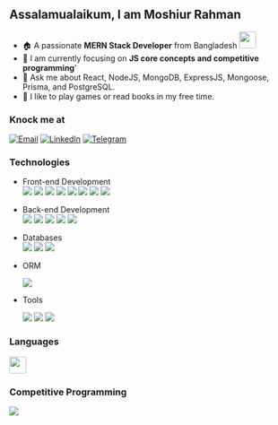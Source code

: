 ## Assalamualaikum, I am Moshiur Rahman

- 🏠 A passionate **MERN Stack Developer** from Bangladesh <img src="https://png.pngtree.com/png-vector/20221118/ourmid/pngtree-vintage-bangladesh-flag-in-brush-stroke-png-image_6469214.png" width="30"/>
- 🚀 I am currently focusing on **JS core concepts and competitive programming**'
- 💬 Ask me about React, NodeJS, MongoDB, ExpressJS, Mongoose, Prisma, and PostgreSQL. 
- 🔖 I like to play games or read books in my free time.

### Knock me at

[![Email](https://img.shields.io/badge/moshiur_rahman-ea4335?style=flat&logo=gmail&logoColor=white)](mailto:moshiur.ra01@gmail.com)
[![LinkedIn](https://img.shields.io/badge/moshiur_rahman-0a66c2?style=flat&logo=linkedin&logoColor=white)](https://www.linkedin.com/in/moshiur-rahman-akash/)
[![Telegram](https://img.shields.io/badge/moshiur_rahman-0866ff?style=flat&logo=telegram&logoColor=acqa)](https://t.me/moshiur_rahman0)

### Technologies

- Front-end Development  
  ![](https://img.shields.io/badge/JS-e7a328?style=flat&logo=javascript&logoColor=white)
  ![](https://img.shields.io/badge/ReactJS-087ea4?style=flat&logo=react&logoColor=white)
  ![](https://img.shields.io/badge/Tailwind-07b0ce?style=flat&logo=tailwindcss&logoColor=white)
  ![](https://img.shields.io/badge/Daisy_UI-1ad1a5?style=flat&logo=daisyui&logoColor=white)
  ![](https://img.shields.io/badge/Ant_Design-0d6eff?style=flat&logo=antdesign&logoColor=white)
  ![](https://img.shields.io/badge/shadcn/ui-1d2528?style=flat&logo=shadcn/ui&logoColor=white)
  ![](https://img.shields.io/badge/Redux%20Toolkit-794ebd?style=flat&logo=Redux&logoColor=white)
  ![](https://img.shields.io/badge/React_Hook_Form-ec588f?style=flat&logo=react-hook-form&logoColor=white)

  
- Back-end Development  
  ![](https://img.shields.io/badge/NodeJS-3c823b?style=flat&logo=nodedotjs&logoColor=white)
  ![](https://img.shields.io/badge/Express-ffffff?style=flat&logo=express&logoColor=black)
  ![](https://img.shields.io/badge/Mongoose-a13939?style=flat&logo=Mongoose&logoColor=white)
  ![](https://img.shields.io/badge/Typescript-31648c?style=flat&logo=typescript&logoColor=white)
  ![](https://img.shields.io/badge/Zod-274d82?style=flat&logo=zod&logoColor=white)
- Databases  
  ![](https://img.shields.io/badge/MongoDB-47A248?style=flat&logo=mongodb&logoColor=white)
  ![](https://img.shields.io/badge/PostgreSQL-31648c?style=flat&logo=PostgreSQL&logoColor=white)
  ![](https://img.shields.io/badge/MySQL-4479a1?style=flat&logo=mysql&logoColor=white)
- ORM

  ![](https://img.shields.io/badge/Prisma-274d82?style=flat&logo=prisma&logoColor=white)

- Tools
  
  ![](https://img.shields.io/badge/Firebase-ffa610?style=flat&logo=firebase&logoColor=white)
  ![](https://img.shields.io/badge/Vercel-292e3c?style=flat&logo=vercel&logoColor=white)
  ![](https://img.shields.io/badge/Render-000000?style=flat&logo=render&logoColor=white)

### Languages

<img src="https://skillicons.dev/icons?i=c,cpp,js,ts" height="30"/>

### Competitive Programming

[![](https://img.shields.io/badge/LeetCode-FFA116?style=flat&logo=leetcode&logoColor=white)](https://leetcode.com/u/moshiur0/)
